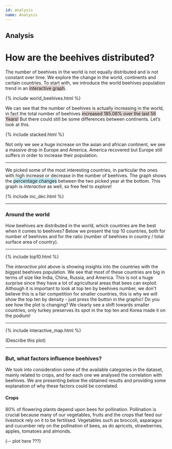 ```yaml
---
id: analysis
name: Analysis
---
```


## Analysis

# How are the beehives distributed?
The number of beehives in the world is not equally distributed and is not constant over time. We explore the change in the world, continents and certain countries. To start with, we introduce the world beehives population trend in an <span style="background-color: #ded1cf">interactive graph</span>.


{% include world_beehives.html %}

We can see that the number of beehives is actually increasing in the world, in fact the total number of beehives <span style="background-color: #ded1cf">increased 185.06% over the last 56 Years!</span>
But there could still be some differences between continents. Let’s look at this. 

{% include stacked.html %}

Not only we see a huge increase on the asian and african continent, we see a massive drop in Europe and America. America recovered but Europe still suffers in order to increase their population.
 
 ------

We picked some of the most interesting countries, in particular the ones with high increase or decrease in the number of beehives. The graph shows the <span style="background-color: #c4e9f3">percentage changes</span> between the two picked year at the bottom. This graph is _interactive_ as well, so free feel to _explore_! 

{% include inc_dec.html %}

------

### **Around the world**
How beehives are distributed in the world, which countries are the best when it comes to beehives? 
Below we present the top 10 countries, both for number of beehives and for the ratio (number of beehives in country / total surface area of country). 

------
{% include top10.html %}



The _interactive_ plot above is showing insights into the countries with the biggest beehives population. We see that most of these countries are big in terms of size like India, China, Russia, and America. This is not a huge surprise since they have a lot of agricultural areas that bees can exploit.  Although it is important to look at top ten by beehives number, we don't believe this is a fair competition for smaller countries, this is why we will show the top ten by density - just press the button in the graphic! Do you see how the plot is changing? 
We clearly see a shift towards smaller countries, only turkey preserves its spot in the top ten and Korea made it on the podium! 

------

{% include interactive_map.html %}

(Describe this plot)

------

### But, what factors influence beehives? 
We took into consideration some of the available categories in the dataset, mainly related to crops, and for each one we analysed the correlation with beehives. 
We are presenting below the obtained results and providing some explanation of why these factors could be correlated.

#### Crops
80% of flowering plants depend upon bees for pollination. Pollination is crucial because many of our vegetables, fruits and the crops that feed our livestock rely on it to be fertilised. Vegetables such as broccoli, asparagus and cucumber rely on the pollination of bees, as do apricots, strawberries, apples, tomatoes and almonds.

(-- plot here ???)
